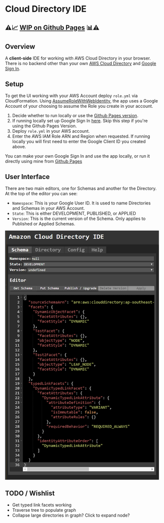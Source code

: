 # Cloud Directory IDE
## ⚠📈 [WIP on Github Pages](https://rupertbg.github.io/aws-cloud-directory-ui/) 📊⚠

## Overview
A __client-side__ IDE for working with AWS Cloud Directory in your browser. There is no backend other than your own [AWS Cloud Directory](https://docs.aws.amazon.com/clouddirectory/latest/developerguide/what_is_cloud_directory.html) and [Google Sign In](https://developers.google.com/identity/sign-in/web/sign-in#before_you_begin).

## Setup
To get the UI working with your AWS Account deploy `role.yml` via CloudFormation. Using [AssumeRoleWithWebIdentity](https://docs.aws.amazon.com/STS/latest/APIReference/API_AssumeRoleWithWebIdentity.html), the app uses a Google Account of your choosing to assume the Role you create in your account.

1. Decide whether to run locally or use the [Github Pages version](https://rupertbg.github.io/aws-cloud-directory-ui/).
2. If running locally set up Google Sign In [here](https://developers.google.com/identity/sign-in/web/sign-in#before_you_begin). Skip this step if you're using the Github Pages Version.
3. Deploy `role.yml` in your AWS account.
4. Enter the AWS IAM Role ARN and Region when requested. If running locally you will first need to enter the Google Client ID you created above.

You can make your own Google Sign In and use the app locally, or run it directly using mine from [Github Pages](https://rupertbg.github.io/aws-cloud-directory-ui/)

## User Interface
There are two main editors, one for Schemas and another for the Directory. At the top of the editor you can see:
- `Namespace`: This is your Google User ID. It is used to name Directories and Schemas in your AWS Account.
- `State`: This is either DEVELOPMENT, PUBLISHED, or APPLIED
- `Version`: This is the current version of the Schema. Only applies to Published or Applied Schemas.

![Schema Editor](images/schema-editor.png)



## TODO / Wishlist
- Get typed link facets working
- Traverse tree to populate graph
- Collapse large directories in graph? Click to expand node?
